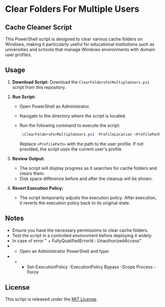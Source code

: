 # Clear Folders For Multiple Users
## Cache Cleaner Script

This PowerShell script is designed to clear various cache folders on Windows, making it particularly useful for educational institutions such as universities and schools that manage Windows environments with domain user profiles.

## Usage

1. **Download Script:** Download the `ClearFoldersForMultipleUsers.ps1` script from this repository.

2. **Run Script:**

   - Open PowerShell as Administrator.
   - Navigate to the directory where the script is located.
   - Run the following command to execute the script:

     ```powershell
     .\ClearFoldersForMultipleUsers.ps1 -ProfileLocation <ProfilePath>
     ```

     Replace `<ProfilePath>` with the path to the user profile. If not provided, the script uses the current user's profile.

3. **Review Output:**

   - The script will display progress as it searches for cache folders and clears them.
   - Disk space difference before and after the cleanup will be shown.

4. **Revert Execution Policy:**

   - The script temporarily adjusts the execution policy. After execution, it reverts the execution policy back to its original state.

## Notes

- Ensure you have the necessary permissions to clear cache folders.
- Test the script in a controlled environment before deploying it widely.
- In case of error " + FullyQualifiedErrorId : UnauthorizedAccess" 
- - Open an Administrator PowerShell and type:
- - - Set-ExecutionPolicy -ExecutionPolicy Bypass -Scope Process -Force


## License

This script is released under the [MIT License](LICENSE).
